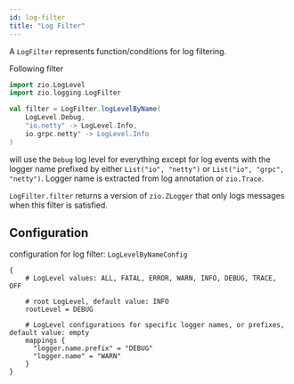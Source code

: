 ```yaml
---
id: log-filter
title: "Log Filter"
---
```


A `LogFilter` represents function/conditions for log filtering.

Following filter

[//]: # (TODO: make snippet type-checked using mdoc)

```scala
import zio.LogLevel
import zio.logging.LogFilter

val filter = LogFilter.logLevelByName(
    LogLevel.Debug,
    "io.netty" -> LogLevel.Info, 
    io.grpc.netty" -> LogLevel.Info
)
```

will use the `Debug` log level for everything except for log events with the logger name
prefixed by either `List("io", "netty")` or `List("io", "grpc", "netty")`.
Logger name is extracted from log annotation or `zio.Trace`.

`LogFilter.filter` returns a version of `zio.ZLogger` that only logs messages when this filter is satisfied.


## Configuration

configuration for log filter: `LogLevelByNameConfig`

```
{
    # LogLevel values: ALL, FATAL, ERROR, WARN, INFO, DEBUG, TRACE, OFF
    
    # root LogLevel, default value: INFO
    rootLevel = DEBUG 
    
    # LogLevel configurations for specific logger names, or prefixes, default value: empty
    mappings {
      "logger.name.prefix" = "DEBUG"
      "logger.name" = "WARN"
    }
}
```
